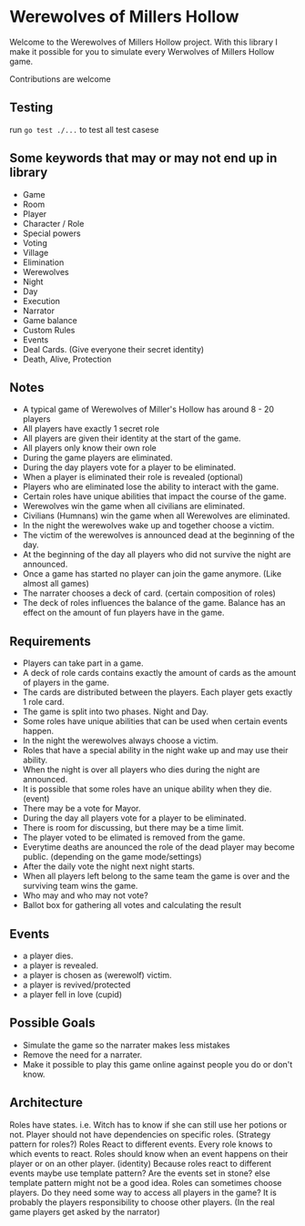 # Werewolves of Millers Hollow

Welcome to the Werewolves of Millers Hollow project.
With this library I make it possible for you to simulate every Werwolves of Millers Hollow game.

Contributions are welcome

## Testing
run `go test ./...` to test all test casese

## Some keywords that may or may not end up in library
* Game
* Room
* Player
* Character / Role
* Special powers
* Voting
* Village
* Elimination
* Werewolves
* Night
* Day
* Execution
* Narrator
* Game balance
* Custom Rules
* Events
* Deal Cards. (Give everyone their secret identity)
* Death, Alive, Protection


## Notes
* A typical game of Werewolves of Miller's Hollow has around 8 - 20 players
* All players have exactly 1 secret role
* All players are given their identity at the start of the game.
* All players only know their own role
* During the game players are eliminated.
* During the day players vote for a player to be eliminated.
* When a player is eliminated their role is revealed (optional)
* Players who are eliminated lose the ability to interact with the game.
* Certain roles have unique abilities that impact the course of the game.
* Werewolves win the game when all civilians are eliminated.
* Civilians (Humnans) win the game when all Werewolves are eliminated.
* In the night the werewolves wake up and together choose a victim.
* The victim of the werewolves is announced dead at the beginning of the day.
* At the beginning of the day all players who did not survive the night are announced.
* Once a game has started no player can join the game anymore. (Like almost all games)
* The narrater chooses a deck of card. (certain composition of roles)
* The deck of roles influences the balance of the game. Balance has an effect on the amount of fun players have in the game.

## Requirements
* Players can take part in a game.
* A deck of role cards contains exactly the amount of cards as the amount of players in the game.
* The cards are distributed between the players. Each player gets exactly 1 role card.
* The game is split into two phases. Night and Day.
* Some roles have unique abilities that can be used when certain events happen.
* In the night the werewolves always choose a victim.
* Roles that have a special ability in the night wake up and may use their ability.
* When the night is over all players who dies during the night are announced.
* It is possible that some roles have an unique ability when they die. (event)
* There may be a vote for Mayor.
* During the day all players vote for a player to be eliminated.
* There is room for discussing, but there may be a time limit.
* The player voted to be elimated is removed from the game.
* Everytime deaths are anounced the role of the dead player may become public. (depending on the game mode/settings)
* After the daily vote the night next night starts.
* When all players left belong to the same team the game is over and the surviving team wins the game.
* Who may and who may not vote?
* Ballot box for gathering all votes and calculating the result


## Events
* a player dies.
* a player is revealed.
* a player is chosen as (werewolf) victim.
* a player is revived/protected
* a player fell in love (cupid)


## Possible Goals
* Simulate the game so the narrater makes less mistakes
* Remove the need for a narrater.
* Make it possible to play this game online against people you do or don't know.


## Architecture
Roles have states. i.e. Witch has to know if she can still use her potions or not.
Player should not have dependencies on specific roles. (Strategy pattern for roles?)
Roles React to different events. Every role knows to which events to react.
Roles should know when an event happens on their player or on an other player. (identity)
Because roles react to different events maybe use template pattern? Are the events set in stone? else template pattern might not be a good idea.
Roles can sometimes choose players. Do they need some way to access all players in the game?
It is probably the players responsibility to choose other players. (In the real game players get asked by the narrator)